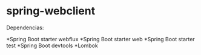 # spring-webclient

Dependencias:

*Spring Boot starter webflux 
*Spring Boot starter web
*Spring Boot starter test
*Spring Boot devtools
*Lombok
            
            

